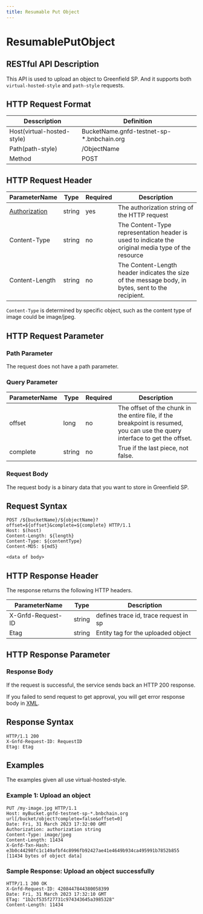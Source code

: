 ```yaml
---
title: Resumable Put Object
---
```


# ResumablePutObject

## RESTful API Description

This API is used to upload an object to Greenfield SP. And it supports both `virtual-hosted-style` and `path-style` requests.

## HTTP Request Format

| Desscription               | Definition                                |
|----------------------------|-------------------------------------------|
| Host(virtual-hosted-style) | BucketName.gnfd-testnet-sp-*.bnbchain.org |
| Path(path-style)           | /ObjectName                               |
| Method                     | POST                                      |

## HTTP Request Header

| ParameterName                                                   | Type   | Required | Description                                                                                                                  |
|-----------------------------------------------------------------|--------|----------|------------------------------------------------------------------------------------------------------------------------------|
| [Authorization](reference/gnfd_headers.md#authorization-header) | string | yes      | The authorization string of the HTTP request                                                                                 |
| Content-Type                                                    | string | no       | The Content-Type representation header is used to indicate the original media type of the resource                           |
| Content-Length                                                  | string | no       | The Content-Length header indicates the size of the message body, in bytes, sent to the recipient.                           |

`Content-Type` is determined by specific object, such as the content type of image could be image/jpeg.

## HTTP Request Parameter

### Path Parameter

The request does not have a path parameter.

### Query Parameter

| ParameterName                                                   | Type   | Required | Description                                                                                                                  |
|-----------------------------------------------------------------|--------|----------|------------------------------------------------------------------------------------------------------------------------------|
| offset                                                          | long   | no       | The offset of the chunk in the entire file, if the breakpoint is resumed, you can use the query interface to get the offset. |
| complete                                                        | string | no       | True if the last piece, not false.                                                                                           |


### Request Body

The request body is a binary data that you want to store in Greenfield SP.

## Request Syntax

```HTTP
POST /${bucketName}/${objectName}?offset=${offset}&complete=${complete} HTTP/1.1
Host: $(host)
Content-Length: ${length}
Content-Type: ${contentType}
Content-MD5: ${md5}

<data of body>
```

## HTTP Response Header

The response returns the following HTTP headers.

| ParameterName     | Type   | Description                           |
|-------------------|--------|---------------------------------------|
| X-Gnfd-Request-ID | string | defines trace id, trace request in sp |
| Etag              | string | Entity tag for the uploaded object    |

## HTTP Response Parameter

### Response Body

If the request is successful, the service sends back an HTTP 200 response.

If you failed to send request to get approval, you will get error response body in [XML](./sp_response.md#sp-error-response).

## Response Syntax

```HTTP
HTTP/1.1 200
X-Gnfd-Request-ID: RequestID
Etag: Etag
```

## Examples

The examples given all use virtual-hosted-style.

### Example 1: Upload an object

```HTTP
PUT /my-image.jpg HTTP/1.1
Host: myBucket.gnfd-testnet-sp-*.bnbchain.org
url[/bucket/object?complete=false&offset=0]
Date: Fri, 31 March 2023 17:32:00 GMT
Authorization: authorization string
Content-Type: image/jpeg
Content-Length: 11434
X-Gnfd-Txn-Hash: e3b0c44298fc1c149afbf4c8996fb92427ae41e4649b934ca495991b7852b855
[11434 bytes of object data]
```

### Sample Response: Upload an object successfully

```HTTP
HTTP/1.1 200 OK
X-Gnfd-Request-ID: 4208447844380058399
Date: Fri, 31 March 2023 17:32:10 GMT
ETag: "1b2cf535f27731c974343645a3985328"
Content-Length: 11434
```
